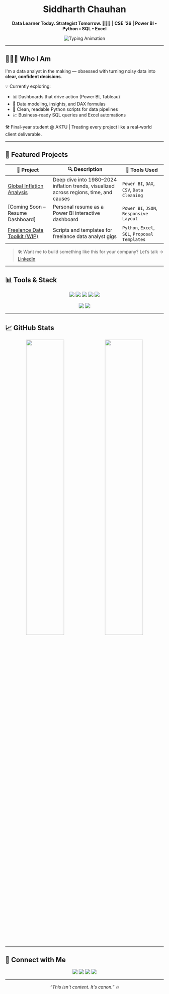 <h1 align="center">Siddharth Chauhan</h1>
<p align="center"><b>Data Learner Today. Strategist Tomorrow. 👨🏻‍💻 | CSE ‘26 | Power BI • Python • SQL • Excel</b></p>

<p align="center">
  <img src="https://readme-typing-svg.demolab.com?font=Fira+Code&pause=2000&color=00BFFF&center=true&vCenter=true&width=480&lines=Turning+Data+into+Decisions.;Bridging+Analytics+with+Action.;Building+Insightful+Dashboards.;Obsessed+with+Real-World+Impact." alt="Typing Animation" />
</p>

---

## 👨🏻‍💻 Who I Am

I'm a data analyst in the making — obsessed with turning noisy data into **clear, confident decisions**.

💡 Currently exploring:  
- 📊 Dashboards that drive action (Power BI, Tableau)  
- 🧠 Data modeling, insights, and DAX formulas  
- 🐍 Clean, readable Python scripts for data pipelines  
- 📈 Business-ready SQL queries and Excel automations

🛠️ Final-year student @ AKTU | Treating every project like a real-world client deliverable.

---

## 📂 Featured Projects

| 📁 Project | 🔍 Description | 🔧 Tools Used |
|-----------|----------------|---------------|
| [Global Inflation Analysis](https://github.com/thesiddemigod/Global-Inflation-Analysis) | Deep dive into 1980–2024 inflation trends, visualized across regions, time, and causes | `Power BI`, `DAX`, `CSV`, `Data Cleaning` |
| [Coming Soon – Resume Dashboard] | Personal resume as a Power BI interactive dashboard | `Power BI`, `JSON`, `Responsive Layout` |
| [Freelance Data Toolkit (WIP)](https://github.com/thesiddemigod/Freelance-Data-Kit) | Scripts and templates for freelance data analyst gigs | `Python`, `Excel`, `SQL`, `Proposal Templates` |

> 🛠 Want me to build something like this for your company? Let’s talk → [LinkedIn](https://linkedin.com/in/thesiddemigod)

---

## 📊 Tools & Stack

<div align="center">
  <img src="https://img.shields.io/badge/Python-3676AB?style=for-the-badge&logo=python&logoColor=white"/>
  <img src="https://img.shields.io/badge/PowerBI-F2C811?style=for-the-badge&logo=powerbi&logoColor=black"/>
  <img src="https://img.shields.io/badge/Excel-107C41?style=for-the-badge&logo=microsoftexcel&logoColor=white"/>
  <img src="https://img.shields.io/badge/SQL-003B57?style=for-the-badge&logo=mysql&logoColor=white"/>
  <img src="https://img.shields.io/badge/Tableau-E97627?style=for-the-badge&logo=tableau&logoColor=white"/>
  <br/><br/>
  <img src="https://img.shields.io/badge/GitHub-181717?style=for-the-badge&logo=github&logoColor=white"/>
  <img src="https://img.shields.io/badge/VSCODE-007ACC?style=for-the-badge&logo=visualstudiocode&logoColor=white"/>
</div>

---

## 📈 GitHub Stats

<div align="center">
  <img src="https://github-readme-stats.vercel.app/api?username=thesiddemigod&show_icons=true&theme=tokyonight&hide_border=true" width="49%" />
  <img src="https://github-readme-streak-stats.vercel.app?user=thesiddemigod&theme=tokyonight&hide_border=true" width="49%" />
</div>

---

## 🤝 Connect with Me

<div align="center">
  <a href="mailto:siddemigod1@gmail.com"><img src="https://img.shields.io/badge/Gmail-D14836?style=for-the-badge&logo=gmail&logoColor=white"/></a>
  <a href="https://linkedin.com/in/thesiddemigod"><img src="https://img.shields.io/badge/LinkedIn-0A66C2?style=for-the-badge&logo=linkedin&logoColor=white"/></a>
  <a href="https://x.com/thesiddemigod"><img src="https://img.shields.io/badge/X-000000?style=for-the-badge&logo=x&logoColor=white"/></a>
  <a href="https://youtube.com/@thesiddemigod"><img src="https://img.shields.io/badge/YouTube-FF0000?style=for-the-badge&logo=youtube&logoColor=white"/></a>
</div>

---

<p align="center"><i>“This isn't content. It's canon.” 🔥</i></p>
